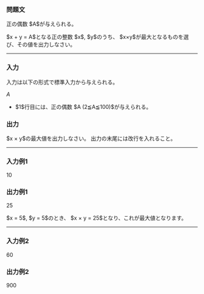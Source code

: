 
<div>

<div>

<div>

<section>

### **問題文**

<p>
正の偶数 $A$が与えられる。
</p>

<p>
$x + y = A$となる正の整数 $x$, $y$のうち、 $x×y$が最大となるものを選び、その値を出力しなさい。
</p>

</section>

</div>

---

<div>

<div>

<section>

### **入力**

<p>
入力は以下の形式で標準入力から与えられる。
</p>

<div>

$A$
</div>

<ul>

<li>
$1$行目には、正の偶数 $A (2≦A≦100)$が与えられる。
</li>

</ul>

</section>

</div>

<div>

<section>

### **出力**

<p>
$x × y$の最大値を出力しなさい。 出力の末尾には改行を入れること。
</p>

</section>

</div>

</div>

---

<div>

<section>

### **入力例1**

<div>

10

</div>

</section>

</div>

<div>

<section>

### **出力例1**

<div>

25

</div>

<p>
$x = 5$, $y = 5$のとき、 $x × y = 25$となり、これが最大値となります。
</p>

</section>

</div>

---

<div>

<section>

### **入力例2**

<div>

60

</div>

</section>

</div>

<div>

<section>

### **出力例2**

<div>

900

</div>

</section>

</div>

</div>

</div>
